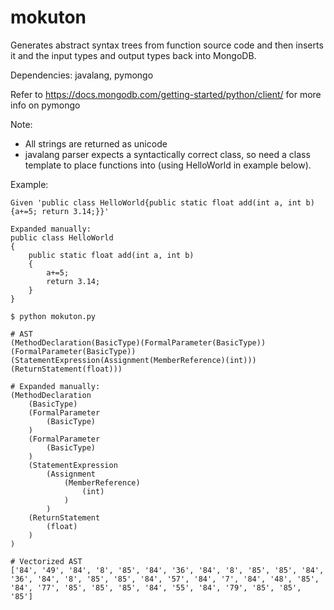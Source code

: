 # mokuton

Generates abstract syntax trees from function source code and then inserts it and the input types and output types back into MongoDB.

Dependencies: javalang, pymongo

Refer to https://docs.mongodb.com/getting-started/python/client/ for more info on pymongo

Note:
- All strings are returned as unicode
- javalang parser expects a syntactically correct class, so need a class template to place functions into (using HelloWorld in example below).

Example:
```
Given 'public class HelloWorld{public static float add(int a, int b){a+=5; return 3.14;}}'

Expanded manually:
public class HelloWorld
{
	public static float add(int a, int b)
	{
		a+=5;
		return 3.14;
	}
}

$ python mokuton.py

# AST
(MethodDeclaration(BasicType)(FormalParameter(BasicType))(FormalParameter(BasicType))(StatementExpression(Assignment(MemberReference)(int)))(ReturnStatement(float)))

# Expanded manually:
(MethodDeclaration
	(BasicType)
	(FormalParameter
		(BasicType)
	)
	(FormalParameter
		(BasicType)
	)
	(StatementExpression
		(Assignment
			(MemberReference)
				(int)
			)
		)
	(ReturnStatement
		(float)
	)
)

# Vectorized AST
['84', '49', '84', '8', '85', '84', '36', '84', '8', '85', '85', '84', '36', '84', '8', '85', '85', '84', '57', '84', '7', '84', '48', '85', '84', '77', '85', '85', '85', '84', '55', '84', '79', '85', '85', '85']
```